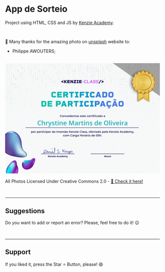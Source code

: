 # App de Sorteio

Project using HTML, CSS and JS by [Kenzie Academy](https://front.kenzie.com.br/kenzie-front-end-aulas/?fbclid=PAAabv7KnIJCtu8rTAKV_GQ2M3UknWTzmFwUMESwQZGFcEiJrb1h_wHmhsIwk).

<br>

:clap: Many thanks for the amazing photo on [unsplash](https://unsplash.com/pt-br) website to:

* Philippe AWOUTERS;

 <br>

 <img src="img/Certificado%20Kenzie.png" alt="certificado">

<br>

All Photos Licensed Under Creative Commons 2.0 - [:file_folder: Check it here!](https://creativecommons.org/licenses/by/2.0/legalcode)

<br>
<hr>
<h2> Suggestions </h2>
<p> Do you want to add or report an error? Please, feel free to do it! 😉 </p>

<br>
<hr>
<h2> Support </h2>
<p> If you liked it, press the Star ⭐ Button, please! 😄 </p>
